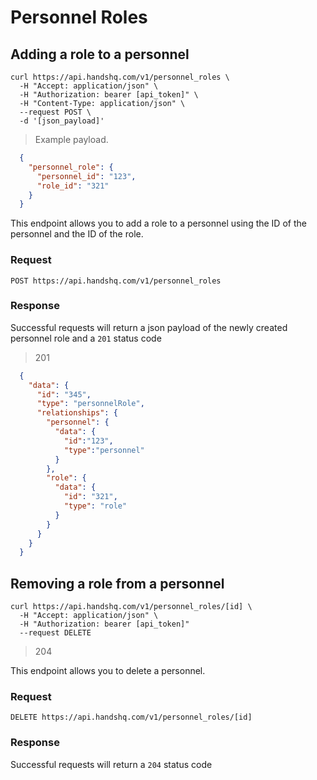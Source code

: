 # Personnel Roles

## Adding a role to a personnel

```shell
curl https://api.handshq.com/v1/personnel_roles \
  -H "Accept: application/json" \
  -H "Authorization: bearer [api_token]" \
  -H "Content-Type: application/json" \
  --request POST \
  -d '[json_payload]'
```

> Example payload.

```json
  {
    "personnel_role": {
      "personnel_id": "123",
      "role_id": "321"
    }
  }
```

This endpoint allows you to add a role to a personnel using the ID of the personnel and the ID of the role.

### Request

`POST https://api.handshq.com/v1/personnel_roles`

### Response

Successful requests will return a json payload of the newly created personnel role and a `201` status code

> 201

```json
  {
    "data": {
      "id": "345",
      "type": "personnelRole",
      "relationships": {
        "personnel": {
          "data": {
            "id":"123",
            "type":"personnel"
          }
        },
        "role": {
          "data": {
            "id": "321",
            "type": "role"
          }
        }
      }
    }
  }
```

## Removing a role from a personnel

```shell
curl https://api.handshq.com/v1/personnel_roles/[id] \
  -H "Accept: application/json" \
  -H "Authorization: bearer [api_token]"
  --request DELETE
```

> 204

This endpoint allows you to delete a personnel.

### Request

`DELETE https://api.handshq.com/v1/personnel_roles/[id]`

### Response

Successful requests will return a `204` status code


